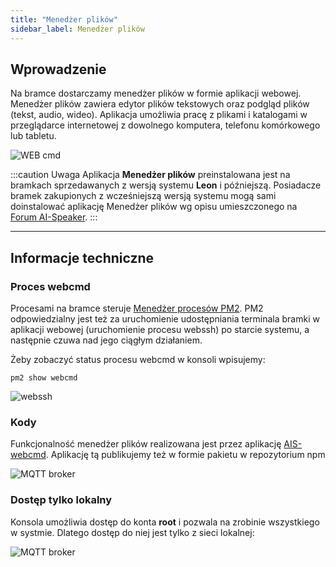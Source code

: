 ```yaml
---
title: "Menedżer plików"
sidebar_label: Menedżer plików
---
```


## Wprowadzenie


Na bramce dostarczamy menedżer plików w formie aplikacji webowej. Menedżer plików zawiera edytor plików tekstowych oraz podgląd plików (tekst, audio, wideo). Aplikacja umożliwia pracę z plikami i katalogami w przeglądarce internetowej z dowolnego komputera, telefonu komórkowego lub tabletu.



![WEB cmd](/img/en/bramka/web_cmd.png)


:::caution Uwaga
Aplikacja **Menedżer plików** preinstalowana jest na bramkach sprzedawanych z wersją systemu **Leon** i późniejszą. Posiadacze bramek zakupionych z wcześniejszą wersją systemu mogą sami doinstalować aplikację Menedżer plików wg opisu umieszczonego na [Forum AI-Speaker](https://ai-speaker.discourse.group/t/ais-commander/2312). 
:::

-----------------------------------------------------
## Informacje techniczne

### Proces webcmd

Procesami na bramce steruje [Menedżer procesów PM2](http://pm2.keymetrics.io/).
PM2 odpowiedzialny jest też za uruchomienie udostępniania terminala bramki w aplikacji webowej (uruchomienie procesu webssh) po starcie systemu, a następnie czuwa nad jego ciągłym działaniem.

Żeby zobaczyć status procesu webcmd w konsoli wpisujemy:

```
pm2 show webcmd
```

![webssh](/img/en/bramka/web_cmd_pm2.png)


### Kody

Funkcjonalność menedżer plików realizowana jest przez aplikację [AIS-webcmd](https://github.com/sviete/AIS-webcmd).
Aplikację tą publikujemy też w formie pakietu w repozytorium npm 

![MQTT broker](/img/en/bramka/web_cmd_npm.png)


### Dostęp tylko lokalny

Konsola umożliwia dostęp do konta **root** i pozwala na zrobinie wszystkiego w systmie. Dlatego dostęp do niej jest tylko z sieci lokalnej:

![MQTT broker](/img/en/bramka/ttyd_local_only.png)

